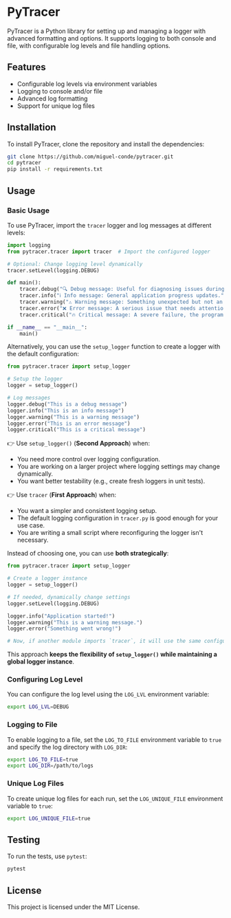 # PyTracer

PyTracer is a Python library for setting up and managing a logger with advanced formatting and options. It supports logging to both console and file, with configurable log levels and file handling options.

## Features

- Configurable log levels via environment variables
- Logging to console and/or file
- Advanced log formatting
- Support for unique log files

## Installation

To install PyTracer, clone the repository and install the dependencies:

```bash
git clone https://github.com/miguel-conde/pytracer.git
cd pytracer
pip install -r requirements.txt
```

## Usage

### Basic Usage

To use PyTracer, import the `tracer` logger and log messages at different levels:

```python	
import logging
from pytracer.tracer import tracer  # Import the configured logger

# Optional: Change logging level dynamically
tracer.setLevel(logging.DEBUG)

def main():
    tracer.debug("🔍 Debug message: Useful for diagnosing issues during development.")
    tracer.info("ℹ️ Info message: General application progress updates.")
    tracer.warning("⚠️ Warning message: Something unexpected but not an error.")
    tracer.error("❌ Error message: A serious issue that needs attention.")
    tracer.critical("🔥 Critical message: A severe failure, the program may crash.")

if __name__ == "__main__":
    main()
```

Alternatively, you can use the `setup_logger` function to create a logger with the default configuration:

```python
from pytracer.tracer import setup_logger

# Setup the logger
logger = setup_logger()

# Log messages
logger.debug("This is a debug message")
logger.info("This is an info message")
logger.warning("This is a warning message")
logger.error("This is an error message")
logger.critical("This is a critical message")
```

👉 Use `setup_logger()` (**Second Approach**) when:

+ You need more control over logging configuration.
+ You are working on a larger project where logging settings may change dynamically.
+ You want better testability (e.g., create fresh loggers in unit tests).

👉 Use `tracer` (**First Approach**) when:

+ You want a simpler and consistent logging setup.
+ The default logging configuration in `tracer.py` is good enough for your use case.
+ You are writing a small script where reconfiguring the logger isn't necessary.

Instead of choosing one, you can use **both strategically**:

```python
from pytracer.tracer import setup_logger

# Create a logger instance
logger = setup_logger()

# If needed, dynamically change settings
logger.setLevel(logging.DEBUG)

logger.info("Application started!")
logger.warning("This is a warning message.")
logger.error("Something went wrong!")

# Now, if another module imports `tracer`, it will use the same configuration.
```

This approach **keeps the flexibility of `setup_logger()` while maintaining a global logger instance**.

### Configuring Log Level

You can configure the log level using the `LOG_LVL` environment variable:

```bash
export LOG_LVL=DEBUG
```

### Logging to File

To enable logging to a file, set the `LOG_TO_FILE` environment variable to `true` and specify the log directory with `LOG_DIR`:

```bash
export LOG_TO_FILE=true
export LOG_DIR=/path/to/logs
```

### Unique Log Files

To create unique log files for each run, set the `LOG_UNIQUE_FILE` environment variable to `true`:

```bash
export LOG_UNIQUE_FILE=true
```

## Testing

To run the tests, use `pytest`:

```bash
pytest
```

## License

This project is licensed under the MIT License.
